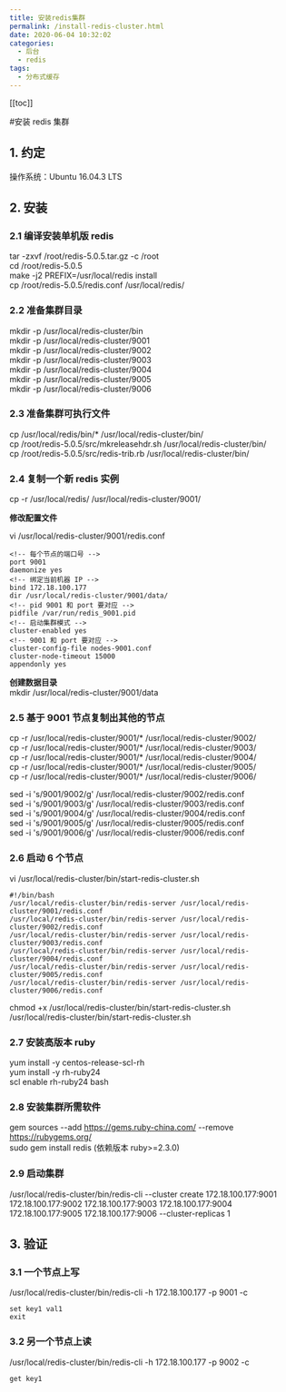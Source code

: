 ```yaml
---
title: 安装redis集群
permalink: /install-redis-cluster.html
date: 2020-06-04 10:32:02
categories:
  - 后台
  - redis
tags:
  - 分布式缓存
---
```


[[toc]]

#安装 redis 集群

## 1. 约定

操作系统：Ubuntu 16.04.3 LTS

## 2. 安装

### 2.1 编译安装单机版 redis

tar -zxvf /root/redis-5.0.5.tar.gz -c /root  
cd /root/redis-5.0.5  
make -j2 PREFIX=/usr/local/redis install  
cp /root/redis-5.0.5/redis.conf /usr/local/redis/

### 2.2 准备集群目录

mkdir -p /usr/local/redis-cluster/bin  
mkdir -p /usr/local/redis-cluster/9001  
mkdir -p /usr/local/redis-cluster/9002  
mkdir -p /usr/local/redis-cluster/9003  
mkdir -p /usr/local/redis-cluster/9004  
mkdir -p /usr/local/redis-cluster/9005  
mkdir -p /usr/local/redis-cluster/9006

### 2.3 准备集群可执行文件

cp /usr/local/redis/bin/\* /usr/local/redis-cluster/bin/  
cp /root/redis-5.0.5/src/mkreleasehdr.sh /usr/local/redis-cluster/bin/  
cp /root/redis-5.0.5/src/redis-trib.rb /usr/local/redis-cluster/bin/

### 2.4 复制一个新 redis 实例

cp -r /usr/local/redis/ /usr/local/redis-cluster/9001/

**修改配置文件**

vi /usr/local/redis-cluster/9001/redis.conf

```
<!-- 每个节点的端口号 -->
port 9001
daemonize yes
<!-- 绑定当前机器 IP -->
bind 172.18.100.177
dir /usr/local/redis-cluster/9001/data/
<!-- pid 9001 和 port 要对应 -->
pidfile /var/run/redis_9001.pid
<!-- 启动集群模式 -->
cluster-enabled yes
<!-- 9001 和 port 要对应 -->
cluster-config-file nodes-9001.conf
cluster-node-timeout 15000
appendonly yes
```

**创建数据目录**  
mkdir /usr/local/redis-cluster/9001/data

### 2.5 基于 9001 节点复制出其他的节点

cp -r /usr/local/redis-cluster/9001/\* /usr/local/redis-cluster/9002/  
cp -r /usr/local/redis-cluster/9001/\* /usr/local/redis-cluster/9003/  
cp -r /usr/local/redis-cluster/9001/\* /usr/local/redis-cluster/9004/  
cp -r /usr/local/redis-cluster/9001/\* /usr/local/redis-cluster/9005/  
cp -r /usr/local/redis-cluster/9001/\* /usr/local/redis-cluster/9006/

sed -i 's/9001/9002/g' /usr/local/redis-cluster/9002/redis.conf  
sed -i 's/9001/9003/g' /usr/local/redis-cluster/9003/redis.conf  
sed -i 's/9001/9004/g' /usr/local/redis-cluster/9004/redis.conf  
sed -i 's/9001/9005/g' /usr/local/redis-cluster/9005/redis.conf  
sed -i 's/9001/9006/g' /usr/local/redis-cluster/9006/redis.conf

### 2.6 启动 6 个节点

vi /usr/local/redis-cluster/bin/start-redis-cluster.sh

```
#!/bin/bash
/usr/local/redis-cluster/bin/redis-server /usr/local/redis-cluster/9001/redis.conf
/usr/local/redis-cluster/bin/redis-server /usr/local/redis-cluster/9002/redis.conf
/usr/local/redis-cluster/bin/redis-server /usr/local/redis-cluster/9003/redis.conf
/usr/local/redis-cluster/bin/redis-server /usr/local/redis-cluster/9004/redis.conf
/usr/local/redis-cluster/bin/redis-server /usr/local/redis-cluster/9005/redis.conf
/usr/local/redis-cluster/bin/redis-server /usr/local/redis-cluster/9006/redis.conf
```

chmod +x /usr/local/redis-cluster/bin/start-redis-cluster.sh  
/usr/local/redis-cluster/bin/start-redis-cluster.sh

### 2.7 安装高版本 ruby

yum install -y centos-release-scl-rh  
yum install -y rh-ruby24  
scl enable rh-ruby24 bash

### 2.8 安装集群所需软件

gem sources --add https://gems.ruby-china.com/ --remove https://rubygems.org/  
sudo gem install redis (依赖版本 ruby>=2.3.0)

### 2.9 启动集群

/usr/local/redis-cluster/bin/redis-cli --cluster create 172.18.100.177:9001 172.18.100.177:9002 172.18.100.177:9003 172.18.100.177:9004 172.18.100.177:9005 172.18.100.177:9006 --cluster-replicas 1

## 3. 验证

### 3.1 一个节点上写

/usr/local/redis-cluster/bin/redis-cli -h 172.18.100.177 -p 9001 -c

```
set key1 val1
exit
```

### 3.2 另一个节点上读

/usr/local/redis-cluster/bin/redis-cli -h 172.18.100.177 -p 9002 -c

```
get key1
```
